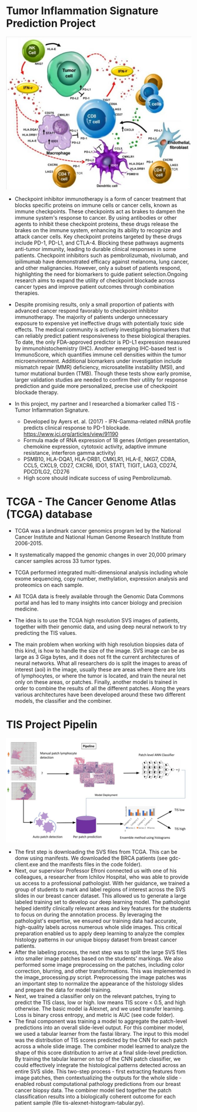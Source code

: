 # Tumor Inflammation Signature Prediction Project
![TIS](data/TIS.jpg)
* Checkpoint inhibitor immunotherapy is a form of cancer treatment that blocks specific proteins on immune cells or cancer cells, known as immune checkpoints. These checkpoints act as brakes to dampen the
  immune system's response to cancer. By using antibodies or other agents to inhibit these checkpoint proteins, these drugs release the brakes on the immune system, enhancing its ability to recognize and attack
  cancer cells. Key checkpoint proteins targeted by these drugs include PD-1, PD-L1, and CTLA-4. Blocking these pathways augments anti-tumor immunity, leading to durable clinical responses in some patients.
  Checkpoint inhibitors such as pembrolizumab, nivolumab, and ipilimumab have demonstrated efficacy against melanoma, lung cancer, and other malignancies. However, only a subset of patients respond, highlighting
  the need for biomarkers to guide patient selection.Ongoing research aims to expand the utility of checkpoint blockade across cancer types and improve patient outcomes through combination therapies.

* Despite promising results, only a small proportion of patients with advanced cancer respond favorably to checkpoint inhibitor immunotherapy. The majority of patients undergo unnecessary exposure to expensive
  yet ineffective drugs with potentially toxic side effects. The medical community is actively investigating biomarkers that can reliably predict patient responsiveness to these biological therapies. To date,
  the only FDA-approved predictor is PD-L1 expression measured by immunohistochemistry (IHC). Another emerging IHC-based test is ImmunoScore, which quantifies immune cell densities within the tumor
  microenvironment. Additional biomarkers under investigation include mismatch repair (MMR) deficiency, microsatellite instability (MSI), and tumor mutational burden (TMB). Though these tests show early promise,
  larger validation studies are needed to confirm their utility for response prediction and guide more personalized, precise use of checkpoint blockade therapy.

* In this project, my partner and I researched a biomarker called TIS - Tumor Inflammation Signature.
  + Developed by Ayers et. al. (2017) - IFN-Gamma-related mRNA profile predicts clinical response to PD-1 blockade. https://www.jci.org/articles/view/91190
  + Formula made of RNA expression of 18 genes (Antigen presentation, chemokine expression, cytotoxic activity, adaptive immune resistance, interferon gamma activity)
  + PSMB10, HLA-DQA1, HLA-DRB1, CMKLR1, HLA-E, NKG7, CD8A, CCL5, CXCL9, CD27, CXCR6, IDO1, STAT1, TIGIT, LAG3, CD274, PDCD1LG2, CD276
  + High score should indicate success of using Pembrolizumab.

# TCGA - The Cancer Genome Atlas (TCGA) database

* TCGA was a landmark cancer genomics program led by the National Cancer Institute and National Human Genome Research Institute from 2006-2015. 
* It systematically mapped the genomic changes in over 20,000 primary cancer samples across 33 tumor types.
* TCGA performed integrated multi-dimensional analysis including whole exome sequencing, copy number, methylation, expression analysis and proteomics on each sample.
* All TCGA data is freely available through the Genomic Data Commons portal and has led to many insights into cancer biology and precision medicine. 

* The idea is to use the TCGA high resolution SVS images of patients, together with their genomic data, and using deep neural network to try predicting the TIS values.
* The main problem when working with high resolution biopsies data of this kind, is how to handle the size of the image. SVS image can be as large as 3 Giga bytes, and it does not fit the current architectures of
  neural networks. What all researchers do is split the images to areas of interest (aoi) in the image, usually these are areas where there are lots of lymphocytes, or where the tumor is located, and train the neural net only on these areas, or patches. Finally, another model is trained in order to combine the results of all the different patches. Along the years various architectures have been developed around these
  two different models, the classifier and the combiner.

# TIS Project Pipelin
![TIS flow](data/TISflow.jpg)
* The first step is downloading the SVS files from TCGA. This can be donw using manifests. We downloaded the BRCA patients (see gdc-client.exe and the manifests files in the code folder).
* Next, our supervisor Professor Efroni connected us with one of his colleagues, a researcher from Ichilov Hospital, who was able to provide us access to a professional pathologist. With her guidance, we trained a group of students to mark and label regions of interest across the SVS slides in our breast cancer dataset. This allowed us to generate a large labeled training set to develop our deep learning model. The pathologist helped identify clinically relevant areas and key features for the students to focus on during the annotation process. By leveraging the pathologist's expertise, we ensured our training data had accurate, high-quality labels across numerous whole slide images. This critical preparation enabled us to apply deep learning to analyze the complex histology patterns in our unique biopsy dataset from breast cancer patients.
* After the labeling process, the next step was to split the large SVS files into smaller image patches based on the students' markings. We also performed some image preprocessing on the patches, including color correction, blurring, and other transformations. This was implemented in the image_processing.py script. Preprocessing the image patches was an important step to normalize the appearance of the histology slides and prepare the data for model training.
* Next, we trained a classifier only on the relevant patches, trying to predict the TIS class, low or high. low means TIS score < 0.5, and high otherwise. The basic model ia Alexnet, and we used transfer learning. Loss is binary cross entropy, and metric is AUC (see code folder).
* The final component was training a model to aggregate the patch-level predictions into an overall slide-level output. For this combiner model, we used a tabular learner from the fastai library. The input to this model was the distribution of TIS scores predicted by the CNN for each patch across a whole slide image. The combiner model learned to analyze the shape of this score distribution to arrive at a final slide-level prediction. By training the tabular learner on top of the CNN patch classifier, we could effectively integrate the histological patterns detected across an entire SVS slide. This two-step process - first extracting features from image patches, then contextualizing the outputs for the whole slide - enabled robust computational pathology predictions from our breast cancer biopsy data. The combiner model tied together the patch classification results into a biologically coherent outcome for each patient sample (file tis-alexnet-histogram-tabular.py).